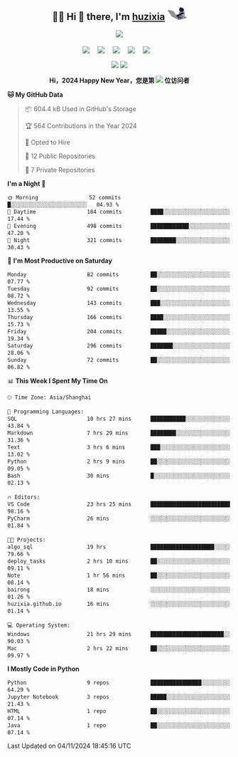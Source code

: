 <div align="center">

## :woman_technologist: Hi 👋 there, I'm [huzixia](https://huzixia.github.io/) <img height="30" src="images/work.gif" />

  <!-- dynamic typing effect 动态打字效果 -->
  <div>
    <a href="https://huzixia.github.io/">
      <img src="https://readme-typing-svg.demolab.com?font=Fira+Code&pause=1000&width=435&lines=console.log(%22Hello%2C%20World%22);胡同学祝您心想事成!&center=true&size=27" />
    </a>
  </div>

  <div>&nbsp;</div>

  <!-- profile logo 个人资料徽标 -->
  <div>
    <a href="https://huzixia.github.io/"><img src="https://img.shields.io/badge/Website-博客-orange" /></a>&emsp;
    <a href="https://www.zhihu.com/people/hu-zi-xia-91"><img src="https://img.shields.io/badge/ZhiHu-知乎-blue" /></a>&emsp;
    <a href="https://twitter.com/zixia80631/"><img src="https://img.shields.io/badge/Twitter-推特-black" /></a>&emsp;
    <a href="https://github.com/HuZixia/Text2Video/assets/38995480/244e64be-3dc4-46bb-8aff-523d8a235a1e"><img src="https://img.shields.io/badge/WeChat-微信-07c160" /></a>&emsp;
    <a href="https://www.cnblogs.com/huzixia"><img src="https://img.shields.io/badge/CnBlog-博客园-yellow" /></a>&emsp;

  </div>

[//]: # (### Github Stats)

 <p>
   <img src="https://github-readme-stats.vercel.app/api?username=HuZixia&rank_icon=github&theme=react&border_color=61dafb&hide_border=true" />
   <img src="https://github-readme-stats.vercel.app/api/top-langs/?username=HuZixia&hide=c%23,powershell,Mathematica,Ruby,Objective-C,Objective-C%2b%2b,Cuda&title_color=61dafb&text_color=ffffff&icon_color=61dafb&bg_color=20232a&langs_count=8&layout=compact&border_color=61dafb&hide_border=true&size_weight=0.5&count_weight=0.5" />
 </p>

</div>

<div align="center"><b>Hi，2024 Happy New Year，您是第 <img src="https://profile-counter.glitch.me/HuZixia/count.svg"></img> 位访问者</b></div>


[//]: # (*   Github Stats)
[//]: # (![Top Langs]&#40;https://github-readme-stats.vercel.app/api/top-langs/?username=HuZixia\&layout=compact&#41;)
[//]: # (![HuZixia's GitHub stats]&#40;https://github-readme-stats.vercel.app/api?username=HuZixia\&rank_icon=github&theme=tokyonight&#41;)


<!--START_SECTION:waka-->
**🐱 My GitHub Data** 

> 📦 604.4 kB Used in GitHub's Storage 
 > 
> 🏆 564 Contributions in the Year 2024
 > 
> 💼 Opted to Hire
 > 
> 📜 12 Public Repositories 
 > 
> 🔑 7 Private Repositories 
 > 
**I'm a Night 🦉** 

```text
🌞 Morning                52 commits          █░░░░░░░░░░░░░░░░░░░░░░░░   04.93 % 
🌆 Daytime                184 commits         ████░░░░░░░░░░░░░░░░░░░░░   17.44 % 
🌃 Evening                498 commits         ████████████░░░░░░░░░░░░░   47.20 % 
🌙 Night                  321 commits         ████████░░░░░░░░░░░░░░░░░   30.43 % 
```
📅 **I'm Most Productive on Saturday** 

```text
Monday                   82 commits          ██░░░░░░░░░░░░░░░░░░░░░░░   07.77 % 
Tuesday                  92 commits          ██░░░░░░░░░░░░░░░░░░░░░░░   08.72 % 
Wednesday                143 commits         ███░░░░░░░░░░░░░░░░░░░░░░   13.55 % 
Thursday                 166 commits         ████░░░░░░░░░░░░░░░░░░░░░   15.73 % 
Friday                   204 commits         █████░░░░░░░░░░░░░░░░░░░░   19.34 % 
Saturday                 296 commits         ███████░░░░░░░░░░░░░░░░░░   28.06 % 
Sunday                   72 commits          ██░░░░░░░░░░░░░░░░░░░░░░░   06.82 % 
```


📊 **This Week I Spent My Time On** 

```text
🕑︎ Time Zone: Asia/Shanghai

💬 Programming Languages: 
SQL                      10 hrs 27 mins      ███████████░░░░░░░░░░░░░░   43.84 % 
Markdown                 7 hrs 29 mins       ████████░░░░░░░░░░░░░░░░░   31.36 % 
Text                     3 hrs 6 mins        ███░░░░░░░░░░░░░░░░░░░░░░   13.02 % 
Python                   2 hrs 9 mins        ██░░░░░░░░░░░░░░░░░░░░░░░   09.05 % 
Bash                     30 mins             █░░░░░░░░░░░░░░░░░░░░░░░░   02.13 % 

🔥 Editors: 
VS Code                  23 hrs 25 mins      █████████████████████████   98.16 % 
PyCharm                  26 mins             ░░░░░░░░░░░░░░░░░░░░░░░░░   01.84 % 

🐱‍💻 Projects: 
algo_sql                 19 hrs              ████████████████████░░░░░   79.66 % 
deploy_tasks             2 hrs 10 mins       ██░░░░░░░░░░░░░░░░░░░░░░░   09.11 % 
Note                     1 hr 56 mins        ██░░░░░░░░░░░░░░░░░░░░░░░   08.14 % 
bairong                  18 mins             ░░░░░░░░░░░░░░░░░░░░░░░░░   01.26 % 
huzixia.github.io        16 mins             ░░░░░░░░░░░░░░░░░░░░░░░░░   01.14 % 

💻 Operating System: 
Windows                  21 hrs 29 mins      ███████████████████████░░   90.03 % 
Mac                      2 hrs 22 mins       ██░░░░░░░░░░░░░░░░░░░░░░░   09.97 % 
```

**I Mostly Code in Python** 

```text
Python                   9 repos             ████████████████░░░░░░░░░   64.29 % 
Jupyter Notebook         3 repos             █████░░░░░░░░░░░░░░░░░░░░   21.43 % 
HTML                     1 repo              ██░░░░░░░░░░░░░░░░░░░░░░░   07.14 % 
Java                     1 repo              ██░░░░░░░░░░░░░░░░░░░░░░░   07.14 % 
```




 Last Updated on 04/11/2024 18:45:16 UTC
<!--END_SECTION:waka-->


<!--
**HuZixia/HuZixia** is a ✨ _special_ ✨ repository because its `README.md` (this file) appears on your GitHub profile.

Here are some ideas to get you started:

- 🔭 I’m currently working on ...
- 🌱 I’m currently learning ...
- 👯 I’m looking to collaborate on ...
- 🤔 I’m looking for help with ...
- 💬 Ask me about ...
- 📫 How to reach me: ...
- 😄 Pronouns: ...
- ⚡ Fun fact: ...
-->
